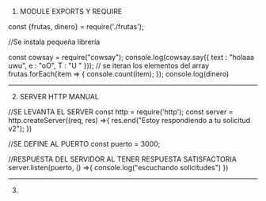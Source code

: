 1. MODULE EXPORTS Y REQUIRE

const {frutas, dinero} = require('./frutas');

//Se instala pequeña librería

const cowsay = require("cowsay");
console.log(cowsay.say({
    text : "holaaa uwu",
    e : "oO",
    T : "U "
}));
// se iteran los elementos del array
frutas.forEach(item => {
    console.count(item);
});
console.log(dinero)

****************************************************

2. SERVER HTTP MANUAL

//SE LEVANTA EL SERVER
const http = require('http');
const server = http.createServer((req, res) =>{
    res.end("Estoy respondiendo a tu solicitud v2");
})

//SE DEFINE AL PUERTO
const puerto = 3000;

//RESPUESTA DEL SERVIDOR AL TENER RESPUESTA SATISFACTORIA
server.listen(puerto, () =>{
    console.log("escuchando solicitudes")
})

**********************************************

3. 